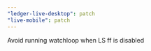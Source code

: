 ```yaml
---
"ledger-live-desktop": patch
"live-mobile": patch
---
```


Avoid running watchloop when LS ff is disabled
